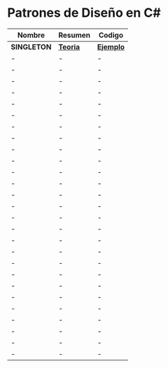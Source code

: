 # Patrones de Diseño en C#

| **Nombre**       | **Resumen**       | **Codigo**       |
|----------------|----------------|----------------|
| **SINGLETON** | <a href="https://github.com/kaiserkey/DesignPattern/blob/main/Singleton/README.md" target="_blank">**Teoria**</a> | <a href="https://github.com/kaiserkey/DesignPattern/tree/main/Singleton/SingletonExample" target="_blank">**Ejemplo**</a> |
| - | - | - |
| - | - | - |
| - | - | - |
| - | - | - |
| - | - | - |
| - | - | - |
| - | - | - |
| - | - | - |
| - | - | - |
| - | - | - |
| - | - | - |
| - | - | - |
| - | - | - |
| - | - | - |
| - | - | - |
| - | - | - |
| - | - | - |
| - | - | - |
| - | - | - |
| - | - | - |
| - | - | - |
| - | - | - |
| - | - | - |
| - | - | - |
| - | - | - |
| - | - | - |
| - | - | - |